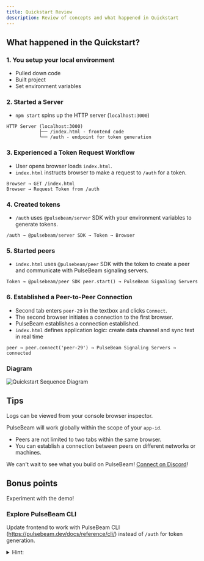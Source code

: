 ```yaml
---
title: Quickstart Review
description: Review of concepts and what happened in Quickstart
---
```


## What happened in the Quickstart?

### 1. You setup your local environment

* Pulled down code
* Built project
* Set environment variables

### 2. Started a Server

* `npm start` spins up the HTTP server (`localhost:3000`)

```
HTTP Server (localhost:3000)
            ├── /index.html - frontend code
            └── /auth - endpoint for token generation
```

### 3. Experienced a Token Request Workflow
* User opens browser loads `index.html`.
* `index.html` instructs browser to make a request to `/auth` for a token.
```
Browser → GET /index.html
Browser → Request Token from /auth
```

### 4. Created tokens

* `/auth` uses `@pulsebeam/server` SDK with your environment variables to generate tokens.

```
/auth → @pulsebeam/server SDK → Token → Browser
```

### 5. Started peers

* `index.html` uses `@pulsebeam/peer` SDK with the token to create a peer and communicate with PulseBeam signaling servers.

```
Token → @pulsebeam/peer SDK peer.start() → PulseBeam Signaling Servers
```

### 6. Established a Peer-to-Peer Connection

* Second tab enters `peer-29` in the textbox and clicks `Connect`.
* The second browser initiates a connection to the first browser.
* PulseBeam establishes a connection established.
* `index.html` defines application logic: create data channel and sync text in real time
```
peer → peer.connect('peer-29') → PulseBeam Signaling Servers → connected
```

### Diagram

![Quickstart Sequence Diagram](../../../../assets/getting-started.quick-start.seq.svg)

## Tips 

Logs can be viewed from your console browser inspector.

PulseBeam will work globally within the scope of your `app-id`.
* Peers are not limited to two tabs within the same browser.
* You can establish a connection between peers on different networks or machines.


We can't wait to see what you build on PulseBeam! [Connect on Discord](/docs/community-and-support/discord/)!

## Bonus points

Experiment with the demo!

### Explore PulseBeam CLI

Update frontend to work with PulseBeam CLI (https://pulsebeam.dev/docs/reference/cli/) instead of `/auth` for token generation. 
    <details>
    <summary>Hint: </summary>
    One way is to create another input for <code>token</code>, and add a <code>peer.start()</code> button.
    </details>

